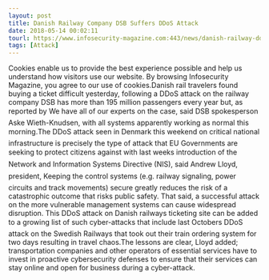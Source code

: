 ```yaml
---
layout: post
title: Danish Railway Company DSB Suffers DDoS Attack
date: 2018-05-14 00:02:11
tourl: https://www.infosecurity-magazine.com:443/news/danish-railway-ddos-attack/
tags: [Attack]
---
```

Cookies enable us to provide the best experience possible and help us understand how visitors use our website. By browsing Infosecurity Magazine, you agree to our use of cookies.Danish rail travelers found buying a ticket difficult yesterday, following a DDoS attack on the railway company DSB has more than 195 million passengers every year but, as reported by We have all of our experts on the case, said DSB spokesperson Aske Wieth-Knudsen, with all systems apparently working as normal this morning.The DDoS attack seen in Denmark this weekend on critical national infrastructure is precisely the type of attack that EU Governments are seeking to protect citizens against with last weeks introduction of the Network and Information Systems Directive (NIS), said Andrew Lloyd, president, Keeping the control systems (e.g. railway signaling, power circuits and track movements) secure greatly reduces the risk of a catastrophic outcome that risks public safety. That said, a successful attack on the more vulnerable management systems can cause widespread disruption. This DDoS attack on Danish railways ticketing site can be added to a growing list of such cyber-attacks that include last Octobers DDoS attack on the Swedish Railways that took out their train ordering system for two days resulting in travel chaos.The lessons are clear, Lloyd added; transportation companies and other operators of essential services have to invest in proactive cybersecurity defenses to ensure that their services can stay online and open for business during a cyber-attack.
